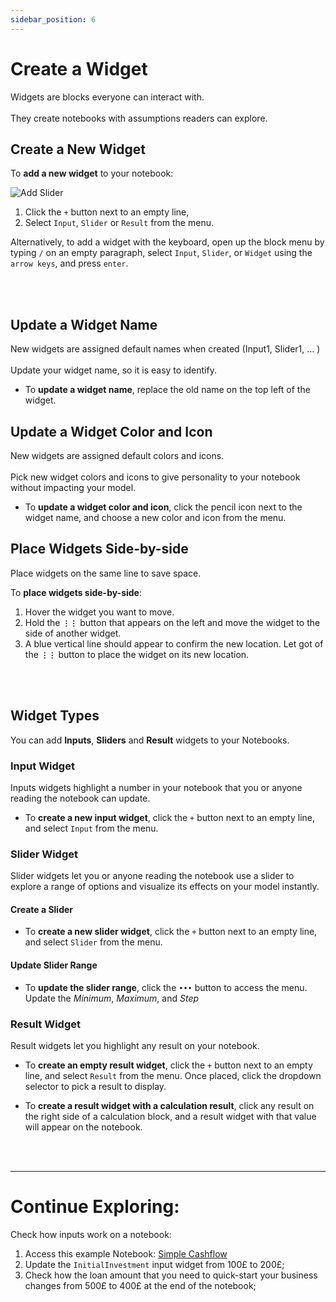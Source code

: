 ```yaml
---
sidebar_position: 6
---
```


# Create a Widget

Widgets are blocks everyone can interact with. <br></br>
They create notebooks with assumptions readers can explore.

## Create a New Widget

To **add a new widget** to your notebook:

![Add Slider](https://user-images.githubusercontent.com/12210180/198076697-455cf53e-09b1-4cac-96a2-3a6e32c8ed4b.gif)


1. Click the `+` button next to an empty line,
2. Select `Input`, `Slider` or `Result` from the menu. 

Alternatively, to add a widget with the keyboard, open up the block menu by typing `/` on an empty paragraph, select `Input`, `Slider`, or `Widget` using the `arrow keys`, and press `enter`.

<br></br>

## Update a Widget Name

New widgets are assigned default names when created (Input1, Slider1, ... ) <br></br>
Update your widget name, so it is easy to identify.

* To **update a widget name**, replace the old name on the top left of the widget.

## Update a Widget Color and Icon
New widgets are assigned default colors and icons.  <br></br>
Pick new widget colors and icons to give personality to your notebook without impacting your model.

* To **update a widget color and icon**, click the pencil icon next to the widget name, and choose a new color and icon from the menu.


## Place Widgets Side-by-side

Place widgets on the same line to save space.

To **place widgets side-by-side**:
1. Hover the widget you want to move. 
2. Hold the **`⋮⋮`** button that appears on the left and move the widget to the side of another widget. 
3. A blue vertical line should appear to confirm the new location. Let got of the **`⋮⋮`** button to place the widget on its new location.

<br></br>

## Widget Types

You can add **Inputs**, **Sliders** and **Result** widgets to your Notebooks.

### Input Widget

Inputs widgets highlight a number in your notebook that you or anyone reading the notebook can update. 

* To **create a new input widget**, click the `+` button next to an empty line, and select `Input` from the menu.


### Slider Widget

Slider widgets let you or anyone reading the notebook use a slider to explore a range of options and visualize its effects on your model instantly.

#### Create a Slider

* To **create a new slider widget**, click the `+` button next to an empty line, and select `Slider` from the menu.

#### Update Slider Range

* To **update the slider range**, click the `•••` button to access the menu. Update the *Minimum*, *Maximum*, and *Step*


### Result Widget

Result widgets let you highlight any result on your notebook.

* To **create an empty result widget**, click the `+` button next to an empty line, and select `Result` from the menu. Once placed, click the dropdown selector to pick a result to display.

* To **create a result widget with a calculation result**, click any result on the right side of a calculation block, and a result widget with that value will appear on the notebook.


<br></br>

---
# Continue Exploring:

Check how inputs work on a notebook:

1.  Access this example Notebook: [Simple Cashflow](https://alpha.decipad.com/n/Simple-Cashflow%3Ak1Zw0l2QmvbU5DIJ_XWxu?secret=vgzyDwDdJhTNN1SccetIe)
2.  Update the `InitialInvestment` input widget from 100£ to 200£;
3.  Check how the loan amount that you need to quick-start your business changes from 500£ to 400£ at the end of the notebook;
